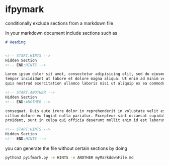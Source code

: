 # ifpymark
conditionally exclude sections from a markdown file


In your markdown document include sections such as 

```markdown
# Heading


<!-- START:HINTS -->
Hidden Section
<!-- END:HINTS -->

Lorem ipsum dolor sit amet, consectetur adipisicing elit, sed do eiusmod
tempor incididunt ut labore et dolore magna aliqua. Ut enim ad minim veniam,
quis nostrud exercitation ullamco laboris nisi ut aliquip ex ea commodo

<!-- START:ANOTHER -->
Hidden Section
<!-- END:ANOTHER -->

consequat. Duis aute irure dolor in reprehenderit in voluptate velit esse
cillum dolore eu fugiat nulla pariatur. Excepteur sint occaecat cupidatat non
proident, sunt in culpa qui officia deserunt mollit anim id est laborum.

<!-- START:HINTS -->
Hidden Section
<!-- END:HINTS -->
```

you can generate the file without certain sections by doing 

```bash
python3 pyifmark.py -e HINTS -e ANOTHER myMarkdownFile.md
```
